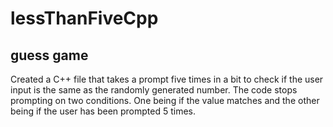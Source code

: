 # lessThanFiveCpp

## guess game

 Created a C++ file that takes a prompt five times in a bit to check if the user input is the same as the randomly generated number. The code stops prompting on two conditions. One being if the value matches and the other being if the user has been prompted 5 times.

